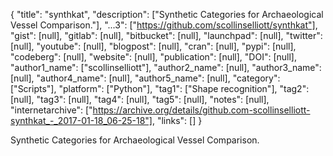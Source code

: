 {
  "title": "synthkat",
  "description": ["Synthetic Categories for Archaeological Vessel Comparison."],
  "...3": ["https://github.com/scollinselliott/synthkat"],
  "gist": [null],
  "gitlab": [null],
  "bitbucket": [null],
  "launchpad": [null],
  "twitter": [null],
  "youtube": [null],
  "blogpost": [null],
  "cran": [null],
  "pypi": [null],
  "codeberg": [null],
  "website": [null],
  "publication": [null],
  "DOI": [null],
  "author1_name": ["scollinselliott"],
  "author2_name": [null],
  "author3_name": [null],
  "author4_name": [null],
  "author5_name": [null],
  "category": ["Scripts"],
  "platform": ["Python"],
  "tag1": ["Shape recognition"],
  "tag2": [null],
  "tag3": [null],
  "tag4": [null],
  "tag5": [null],
  "notes": [null],
  "internetarchive": ["https://archive.org/details/github.com-scollinselliott-synthkat_-_2017-01-18_06-25-18"],
  "links": []
}

<!-- Generated by csv2md.R – do not edit by hand -->

Synthetic Categories for Archaeological Vessel Comparison.